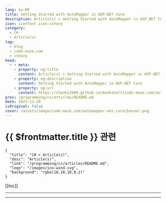 ```yaml
---
lang: ko-KR
title: Getting Started with AutoMapper in ASP.NET Core
description: Article(s) > Getting Started with AutoMapper in ASP.NET Core
icon: iconfont icon-csharp
category: 
  - C#
  - Article(s)
tag: 
  - blog
  - code-maze.com
  - csharp
head:  
  - - meta:
    - property: og:title
      content: Article(s) > Getting Started with AutoMapper in ASP.NET Core
    - property: og:description
      content: Getting Started with AutoMapper in ASP.NET Core
    - property: og:url
      content: https://chanhi2000.github.io/bookshelf/code-maze.com/automapper-net-core.html
prev: /programming/cs/articles/README.md
date: 2023-11-28
isOriginal: false
cover: /assets/image/code-maze.com/automapper-net-core/banner.png
---
```


# {{ $frontmatter.title }} 관련

```component VPCard
{
  "title": "C# > Article(s)",
  "desc": "Article(s)",
  "link": "/programming/cs/articles/README.md",
  "logo": "/images/ico-wind.svg",
  "background": "rgba(10,10,10,0.2)"
}
```

[[toc]]

---

<SiteInfo
  name="Getting Started with AutoMapper in ASP.NET Core"
  desc="we are going to learn how to use the AutoMapper in a .NET Core application. We will look into what the AutoMapper is and what problem it solves."
  url="https://code-maze.com/automapper-net-core/"
  logo="/assets/image/code-maze.com/favicon.png"
  preview="/assets/image/code-maze.com/automapper-net-core/banner.png"/>

<!-- TODO: 작성 -->

---

<TagLinks />